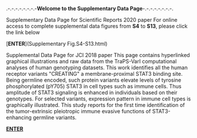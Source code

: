 .-.-.-.-.-.-.-.-**Welcome to the Supplementary Data Page**-.-.-.-.-.-.-.-.

Supplementary Data Page for Scientific Reports 2020 paper
For online access to complete supplemental data figures from **S4** to **S13**, please click the link below

[**ENTER**](Supplementary Fig.S4-S13.html)








Supplemental Data Page for JCI 2018 paper
This page contains hyperlinked graphical illustrations and raw data from the TraPS-VarI computational analyses of human genotyping datasets. This work identifies all the human receptor variants "CREATING" a membrane-proximal STAT3 binding site. Being germline encoded, such protein variants elevate levels of tyrosine phosphorylated (pY705) STAT3 in cell types such as immune cells. Thus amplitude of STAT3 signaling is enhanced in individuals based on their genotypes. For selected variants, expression pattern in immune cell types is graphically illustrated. This study reports for the first time identification of the tumor-extrinsic pleiotropic immune evasive functions of STAT3-enhancing germline variants.

[**ENTER**](TBSMs.html)
